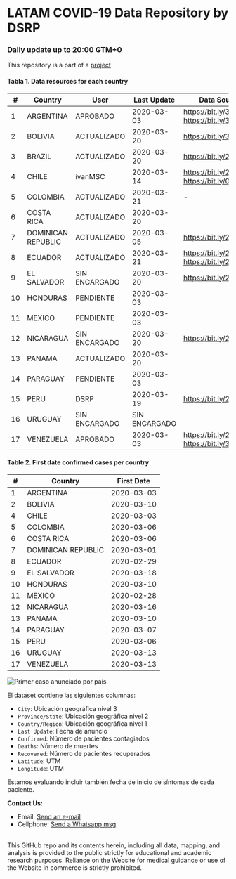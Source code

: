 # LATAM COVID-19 Data Repository by DSRP

### Daily update up to 20:00 GTM+0

This repository is a part of a [project]([pablo.diazv@pucp.edu.pe](https://www.notion.so/covid19dsrp/Per-Covid19-20068e871337453f93172b7b52e83261))

#### Tabla 1. Data resources for each country

| #   | Country            | User          | Last Update   | Data Sources                                   |
| --- | ------------------ | ------------- | ------------- | ---------------------------------------------- |
| 1   | ARGENTINA          | APROBADO      | 2020-03-03    | https://bit.ly/3aabv0y https://bit.ly/394NsPy  |
| 2   | BOLIVIA            | ACTUALIZADO   | 2020-03-20    | https://bit.ly/3bh1qz6                         |
| 3   | BRAZIL             | ACTUALIZADO   | 2020-03-20    | https://bit.ly/2WuChNd                         |
| 4   | CHILE              | ivanMSC       | 2020-03-14    | https://bit.ly/2xWXhlH https://bit.ly/02Jg6JDf |
| 5   | COLOMBIA           | ACTUALIZADO   | 2020-03-21    | -                                              |
| 6   | COSTA RICA         | ACTUALIZADO   | 2020-03-20    |
| 7   | DOMINICAN REPUBLIC | ACTUALIZADO   | 2020-03-05    | https://bit.ly/2J2aBHM                         |
| 8   | ECUADOR            | ACTUALIZADO   | 2020-03-21    | https://bit.ly/2J3ompB https://bit.ly/2UsK2R7  |
| 9   | EL SALVADOR        | SIN ENCARGADO | 2020-03-20    | https://bit.ly/2U7N7Hm                         |
| 10  | HONDURAS           | PENDIENTE     | 2020-03-03    |
| 11  | MEXICO             | PENDIENTE     | 2020-03-03    |
| 12  | NICARAGUA          | SIN ENCARGADO | 2020-03-20    | https://bit.ly/2QQNfJB                         |
| 13  | PANAMA             | ACTUALIZADO   | 2020-03-20    |
| 14  | PARAGUAY           | PENDIENTE     | 2020-03-03    |
| 15  | PERU               | DSRP          | 2020-03-19    | https://bit.ly/2J5Wnpj                         |
| 16  | URUGUAY            | SIN ENCARGADO | SIN ENCARGADO |
| 17  | VENEZUELA          | APROBADO      | 2020-03-03    | https://bit.ly/2J3E0Br https://bit.ly/3acdykY  |


#### Table 2. First date confirmed cases per country
| #   | Country            | First Date |
| --- | ------------------ | ---------- |
| 1   | ARGENTINA          | 2020-03-03 |
| 2   | BOLIVIA            | 2020-03-10 |
| 4   | CHILE              | 2020-03-03 |
| 5   | COLOMBIA           | 2020-03-06 |
| 6   | COSTA RICA         | 2020-03-06 |
| 7   | DOMINICAN REPUBLIC | 2020-03-01 |
| 8   | ECUADOR            | 2020-02-29 |
| 9   | EL SALVADOR        | 2020-03-18 |
| 10  | HONDURAS           | 2020-03-10 |
| 11  | MEXICO             | 2020-02-28 |
| 12  | NICARAGUA          | 2020-03-16 |
| 13  | PANAMA             | 2020-03-10 |
| 14  | PARAGUAY           | 2020-03-07 |
| 15  | PERU               | 2020-03-06 |
| 16  | URUGUAY            | 2020-03-13 |
| 17  | VENEZUELA          | 2020-03-13 |

![Primer caso anunciado por país](https://imgur.com/uurPLNl.jpg)

El dataset contiene las siguientes columnas:

-   `City`: Ubicación geográfica nivel 3
-   `Province/State`: Ubicación geográfica nivel 2
-   `Country/Region`: Ubicación geográfica nivel 1
-   `Last Update`: Fecha de anuncio
-   `Confirmed`: Número de pacientes contagiados
-   `Deaths`: Número de muertes
-   `Recovered`: Número de pacientes recuperados
-   `Latitude`: UTM
-   `Longitude`: UTM

Estamos evaluando incluir también fecha de inicio de síntomas de cada paciente.

<b>Contact Us: </b><br>

-   Email: [Send an e-mail](pablo.diazv@pucp.edu.pe)
-   Cellphone: [Send a Whatsapp msg](https://api.whatsapp.com/send?phone=51938438089&text=Hi,%20I%27m%20comming%20from%20Github)
    <br><br>

This GitHub repo and its contents herein, including all data, mapping, and analysis is provided to the public strictly for educational and academic research purposes. Reliance on the Website for medical guidance or use of the Website in commerce is strictly prohibited.


